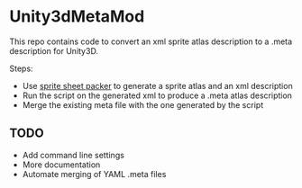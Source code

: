 Unity3dMetaMod
==============

This repo contains code to convert an xml sprite atlas description to a .meta description for Unity3D.

Steps:
* Use [sprite sheet packer] to generate a sprite atlas and an xml description
* Run the script on the generated xml to produce a .meta atlas description
* Merge the existing meta file with the one generated by the script

TODO
----
* Add command line settings
* More documentation
* Automate merging of YAML .meta files 

[sprite sheet packer]:http://spritesheetpacker.codeplex.com
